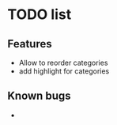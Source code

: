 # TODO list

## Features
* Allow to reorder categories
* add highlight for categories

## Known bugs
*
